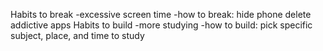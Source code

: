 Habits to break
-excessive screen time
  -how to break: hide phone
                 delete addictive apps
Habits to build
-more studying
  -how to build: pick specific subject, place, and time to study
                 